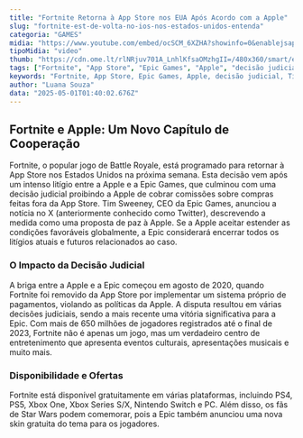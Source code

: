 ```yaml
---
title: "Fortnite Retorna à App Store nos EUA Após Acordo com a Apple"
slug: "fortnite-est-de-volta-no-ios-nos-estados-unidos-entenda"
categoria: "GAMES"
midia: "https://www.youtube.com/embed/ocSCM_6XZHA?showinfo=0&enablejsapi=1"
tipoMidia: "video"
thumb: "https://cdn.ome.lt/rlNRjuv701A_LnhlKfsaOMzhgII=/480x360/smart/extras/conteudos/Design_sem_nome_-_2025-04-30T213517.783.png"
tags: ["Fortnite", "App Store", "Epic Games", "Apple", "decisão judicial", "Tim Sweeney", "iOS", "Battle Royale", "jogos", "entretenimento"]
keywords: "Fortnite, App Store, Epic Games, Apple, decisão judicial, Tim Sweeney, iOS, Battle Royale, jogos, entretenimento"
author: "Luana Souza"
data: "2025-05-01T01:40:02.676Z"
---
```


## Fortnite e Apple: Um Novo Capítulo de Cooperação

<blockquote class="twitter-tweet"><a href="https://twitter.com/user/status/1917716512347152499"></a></blockquote>

Fortnite, o popular jogo de Battle Royale, está programado para retornar à App Store nos Estados Unidos na próxima semana. Esta decisão vem após um intenso litígio entre a Apple e a Epic Games, que culminou com uma decisão judicial proibindo a Apple de cobrar comissões sobre compras feitas fora da App Store. Tim Sweeney, CEO da Epic Games, anunciou a notícia no X (anteriormente conhecido como Twitter), descrevendo a medida como uma proposta de paz à Apple. Se a Apple aceitar estender as condições favoráveis globalmente, a Epic considerará encerrar todos os litígios atuais e futuros relacionados ao caso.

### O Impacto da Decisão Judicial

A briga entre a Apple e a Epic começou em agosto de 2020, quando Fortnite foi removido da App Store por implementar um sistema próprio de pagamentos, violando as políticas da Apple. A disputa resultou em várias decisões judiciais, sendo a mais recente uma vitória significativa para a Epic. Com mais de 650 milhões de jogadores registrados até o final de 2023, Fortnite não é apenas um jogo, mas um verdadeiro centro de entretenimento que apresenta eventos culturais, apresentações musicais e muito mais.

### Disponibilidade e Ofertas

Fortnite está disponível gratuitamente em várias plataformas, incluindo PS4, PS5, Xbox One, Xbox Series S/X, Nintendo Switch e PC. Além disso, os fãs de Star Wars podem comemorar, pois a Epic também anunciou uma nova skin gratuita do tema para os jogadores.